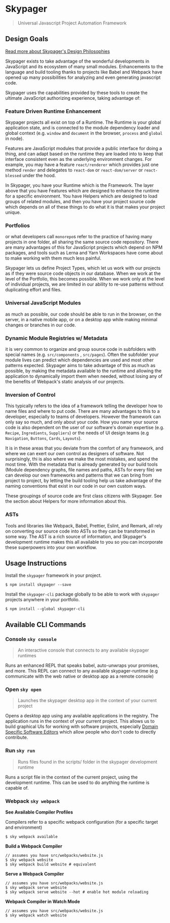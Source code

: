 # Skypager

> Universal Javascript Project Automation Framework

## Design Goals

[Read more about Skypager's Design Philosophies](src/design-goals/REAMDE.md)

Skypager exists to take advantage of the wonderful developments in JavaScript and its ecosystem of many small modules. Enhancements to the language and build tooling thanks to projects like Babel and Webpack have opened up many possibilities for analyzing and even generating javascript code.

Skypager uses the capabilities provided by these tools to create the ultimate JavaScript authorizing experience, taking advantage of:

### Feature Driven Runtime Enhancement

Skypager projects all exist on top of a Runtime. The Runtime is your global application state, and is connected to the module dependency loader and global context (e.g. `window` and `document` in the browser, `process` and `global` in node).

Features are JavaScript modules that provide a public interface for doing a thing, and can adapt based on the runtime they are loaded into to keep that interface consistent even as the underlying environment changes. For example, you may have a feature `react/renderer` which provides just one method `render` and delegates to `react-dom` or `react-dom/server` or `react-blessed` under the hood.

In Skypager, you have your Runtime which is the Framework. The layer above that you have Features which are designed to enhance the runtime for a specific environment. You have Helpers which are designed to load groups of related modules, and then you have your project source code which depends on all of these things to do what it is that makes your project unique.

### Portfolios

or what developers call `monorepo`s refer to the practice of having many projects in one folder, all sharing the same source code repository. There are many advantages of this for JavaScript projects which depend on NPM packages, and tools such as Lerna and Yarn Workspaces have come about to make working with them much less painful.

Skypager lets us define Project Types, which let us work with our projects as if they were source code objects in our database. When we work at the level of the Portfolio, this becomes possible. When we work only at the level of individual projects, we are limited in our ability to re-use patterns without duplicating effort and files.

### Universal JavaScript Modules

as much as possible, our code should be able to run in the browser, on the server, in a native mobile app, or on a desktop app while making minimal changes or branches in our code.

### Dynamic Module Registries w/ Metadata

it is very common to organize and group source code in subfolders with special names (e.g. `src/components` , `src/pages`). Often the subfolder your module lives can predict which dependencies are used and most other patterns expected. Skypager aims to take advantage of this as much as possible, by making the metadata available to the runtime and allowing the application to dynamically import them when needed, without losing any of the benefits of Webpack's static analysis of our projects.

### Inversion of Control

This typically refers to the idea of a framework telling the developer how to name files and where to put code. There are many advantages to this to a developer, especially to teams of developers. However the framework can only say so much, and only about your code. How you name your source code is also dependent on the user of our software's domain expertise (e.g. `Recipe`, `Ingredients`, `Suppliers`) or the needs of UI design teams (e.g `Navigation`, `Buttons`, `Cards`, `Layouts`).

It is in these areas that you deviate from the comfort of any framework, and where we can exert our own control as designers of software. Not surprisingly, thi is also where we make the most mistakes, and spend the most time. With the metadata that is already generated by our build tools (Module dependency graphs, file names and paths, ASTs for every file) we can develop our own frameworks and patterns that we can bring from project to project, by letting the build tooling help us take advantage of the naming conventions that exist in our code in our own custom ways.

These groupings of source code are first class citizens with Skypager. See the section about Helpers for more information about this.

### ASTs

Tools and libraries like Webpack, Babel, Prettier, Eslint, and Remark, all rely on converting our source code into ASTs so they can be transformed in some way. The AST is a rich source of information, and Skypager's development runtime makes this all available to you so you can incorporate these superpowers into your own workflow.

## Usage Instructions

Install the `skypager` framework in your project.

```shell
$ npm install skypager --save
```

Install the `skypager-cli` package globally to be able to work with `skypager` projects anywhere in your portfolio.

```shell
$ npm install --global skypager-cli
```

## Available CLI Commands

### Console `sky console`

> An interactive console that connects to any available skypager runtimes

Runs an enhanced REPL that speaks babel, auto-unwraps your promises, and more. This REPL can connect to any available skypager-runtime (e.g communicate with the web native or desktop app as a remote console)

### Open `sky open`

> Launches the skypager desktop app in the context of your current project

Opens a desktop app using any available applications in the registry. The application runs in the context of your current project. This allows us to build graphical UIs for working with software projects, especially [Domain Specific Software Editors](#domain-specific-software-editors) which allow people who don't code to directly contribute.

### Run `sky run`

> Runs files found in the scripts/ folder in the skypager development runtime

Runs a script file in the context of the current project, using the development runtime. This can be used to do anything the runtime is capable of.

### Webpack `sky webpack`

**See Available Compiler Profiles**

Compilers refer to a specific webpack configuration (for a specific target and environment)

```shell
$ sky webpack available
```

**Build a Webpack Compiler**

```shell
// assumes you have src/webpacks/website.js
$ sky webpack website
$ sky webpack build website # equivalent
```

**Serve a Webpack Compiler**

```shell
// assumes you have src/webpacks/website.js
$ sky webpack serve website
$ sky webpack serve website --hot # enable hot module reloading
```

**Webpack Compiler in Watch Mode**

```shell
// assumes you have src/webpacks/website.js
$ sky webpack watch website
```
